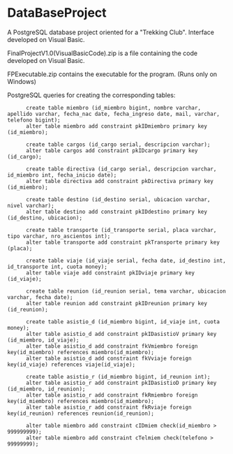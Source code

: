 # DataBaseProject
A PostgreSQL database project oriented for a "Trekking Club". Interface developed on Visual Basic.

FinalProjectV1.0(VisualBasicCode).zip is a file containing the code developed on Visual Basic.

FPExecutable.zip contains the executable for the program. (Runs only on Windows)

PostgreSQL queries for creating the corresponding tables:

          create table miembro (id_miembro bigint, nombre varchar, apellido varchar, fecha_nac date, fecha_ingreso date, mail, varchar, telefono bigint);
          alter table miembro add constraint pkIDmiembro primary key (id_miembro);

          create table cargos (id_cargo serial, descripcion varchar);
          alter table cargos add constraint pkIDcargo primary key (id_cargo);

          create table directiva (id_cargo serial, descripcion varchar, id_miembro int, fecha_inicio date);
          alter table directiva add constraint pkDirectiva primary key (id_miembro);

          create table destino (id_destino serial, ubicacion varchar, nivel varchar);
          alter table destino add constraint pkIDdestino primary key (id_destino, ubicacion);

          create table transporte (id_transporte serial, placa varchar, tipo varchar, nro_ascientos int);
          alter table transporte add constraint pkTransporte primary key (placa);

          create table viaje (id_viaje serial, fecha date, id_destino int, id_transporte int, cuota money);
          alter table viaje add constraint pkIDviaje primary key (id_viaje);

          create table reunion (id_reunion serial, tema varchar, ubicacion varchar, fecha date);
          alter table reunion add constraint pkIDreunion primary key (id_reunion);

          create table asistio_d (id_miembro bigint, id_viaje int, cuota money);
          alter table asistio_d add constraint pkIDasistioV primary key (id_miembro, id_viaje);
          alter table asistio_d add constraint fkVmiembro foreign key(id_miembro) references miembro(id_miembro);
          alter table asistio_d add constraint fkVviaje foreign key(id_viaje) references viaje(id_viaje);

          create table asistio_r (id_miembro bigint, id_reunion int);
          alter table asistio_r add constraint pkIDasistioD primary key (id_miembro, id_reunion);
          alter table asistio_r add constraint fkRmiembro foreign key(id_miembro) references miembro(id_miembro);
          alter table asistio_r add constraint fkRviaje foreign key(id_reunion) references reunion(id_reunion);

          alter table miembro add constraint cIDmiem check(id_miembro > 999999999);
          alter table miembro add constraint cTelmiem check(telefono > 99999999);

